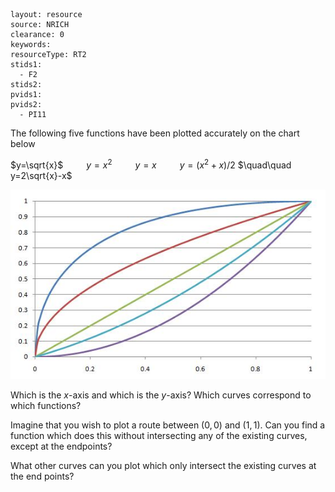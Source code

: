 ````
layout: resource
source: NRICH
clearance: 0
keywords:
resourceType: RT2
stids1:
  - F2
stids2:
pvids1:
pvids2:
  - PI11

````
The following five functions have been plotted accurately on the chart below

$y=\sqrt{x}$ $\quad\quad y=x^2$ $\quad\quad y=x$
$\quad\quad y=(x^2+x)/2$ $\quad\quad y=2\sqrt{x}-x$

<!-- INSERT PICTURE -->
![Curves](curves.jpg)

Which is the $x$-axis and which is the $y$-axis? Which curves correspond to which functions?

Imagine that you wish to plot a route between $(0,0)$ and $(1,1)$. Can you find a function which does this without intersecting any of the existing curves, except at the endpoints?

What other curves can you plot which only intersect the existing curves at the end points? 

<!-- <div class="row-fluid">
<iframe src="http://nrich.maths.org/6493?mobile=1" class="span12 nrich-embed"></iframe>
</div> -->